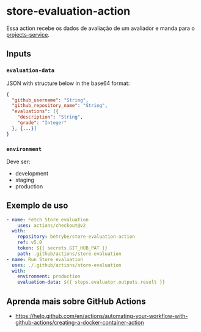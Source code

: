 # store-evaluation-action
Essa action recebe os dados de avaliação de um avaliador e manda para o [projects-service](https://github.com/betrybe/projects-service).

## Inputs

### `evaluation-data`

JSON with structure below in the base64 format:

```json
{
  "github_username": "String",
  "github_repository_name": "String",
  "evaluations": [{
    "description": "String",
    "grade": "Integer"
  }, {...}]
}
```

### `environment`

Deve ser:

- development
- staging
- production

## Exemplo de uso
```yml
- name: Fetch Store evaluation
    uses: actions/checkout@v2
  with:
    repository: betrybe/store-evaluation-action
    ref: v5.0
    token: ${{ secrets.GIT_HUB_PAT }}
    path: .github/actions/store-evaluation
- name: Run Store evaluation
  uses: ./.github/actions/store-evaluation
  with:
    environment: production
    evaluation-data: ${{ steps.evaluator.outputs.result }}
```

## Aprenda mais sobre GitHub Actions

- https://help.github.com/en/actions/automating-your-workflow-with-github-actions/creating-a-docker-container-action
